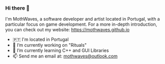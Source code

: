 ### Hi there 👋
I'm MothWaves, a software developer and artist located in Portugal, with a particular focus on game development.
For a more in-depth introduction, you can check out my website: https://mothwaves.github.io 
  
- 🇵🇹 I'm located in Portugal
- 🔭 I’m currently working on "Rituals"
- 🌱 I’m currently learning C++ and GUI Libraries
- 📫 Send me an email at: mothwaves@outlook.com
